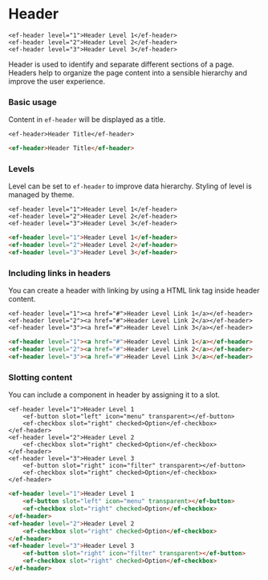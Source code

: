 # Header

```live(preview)
<ef-header level="1">Header Level 1</ef-header>
<ef-header level="2">Header Level 2</ef-header>
<ef-header level="3">Header Level 3</ef-header>
```

Header is used to identify and separate different sections of a page. Headers help to organize the page content into a sensible hierarchy and improve the user experience.

### Basic usage

Content in `ef-header` will be displayed as a title.

```live
<ef-header>Header Title</ef-header>
```

```html
<ef-header>Header Title</ef-header>
```


### Levels

Level can be set to `ef-header` to improve data hierarchy. Styling of level is managed by theme.

```live
<ef-header level="1">Header Level 1</ef-header>
<ef-header level="2">Header Level 2</ef-header>
<ef-header level="3">Header Level 3</ef-header>
```

```html
<ef-header level="1">Header Level 1</ef-header>
<ef-header level="2">Header Level 2</ef-header>
<ef-header level="3">Header Level 3</ef-header>
```

### Including links in headers
You can create a header with linking by using a HTML link tag inside header content.

```live
<ef-header level="1"><a href="#">Header Level Link 1</a></ef-header>
<ef-header level="2"><a href="#">Header Level Link 2</a></ef-header>
<ef-header level="3"><a href="#">Header Level Link 3</a></ef-header>
```

```html
<ef-header level="1"><a href="#">Header Level Link 1</a></ef-header>
<ef-header level="2"><a href="#">Header Level Link 2</a></ef-header>
<ef-header level="3"><a href="#">Header Level Link 3</a></ef-header>
```


### Slotting content
You can include a component in header by assigning it to a slot.

```live
<ef-header level="1">Header Level 1
    <ef-button slot="left" icon="menu" transparent></ef-button>
    <ef-checkbox slot="right" checked>Option</ef-checkbox>
</ef-header>
<ef-header level="2">Header Level 2
    <ef-checkbox slot="right" checked>Option</ef-checkbox>
</ef-header>
<ef-header level="3">Header Level 3
    <ef-button slot="right" icon="filter" transparent></ef-button>
    <ef-checkbox slot="right" checked>Option</ef-checkbox>
</ef-header>
```

```html
<ef-header level="1">Header Level 1
    <ef-button slot="left" icon="menu" transparent></ef-button>
    <ef-checkbox slot="right" checked>Option</ef-checkbox>
</ef-header>
<ef-header level="2">Header Level 2
    <ef-checkbox slot="right" checked>Option</ef-checkbox>
</ef-header>
<ef-header level="3">Header Level 3
    <ef-button slot="right" icon="filter" transparent></ef-button>
    <ef-checkbox slot="right" checked>Option</ef-checkbox>
</ef-header>
```

